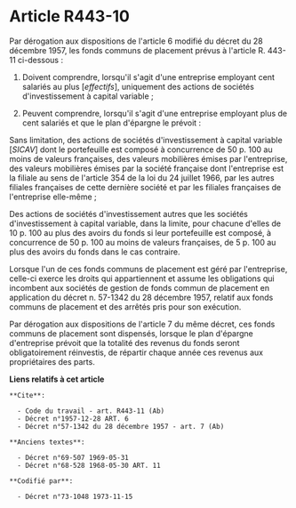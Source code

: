# Article R443-10

Par dérogation aux dispositions de l'article 6 modifié du décret du 28 décembre 1957, les fonds communs de placement prévus à
l'article R. 443-11 ci-dessous :

1. Doivent comprendre, lorsqu'il s'agit d'une entreprise employant cent salariés au plus [*effectifs*], uniquement des
actions de sociétés d'investissement à capital variable ;

2. Peuvent comprendre, lorsqu'il s'agit d'une entreprise employant plus de cent salariés et que le plan d'épargne le
prévoit :

Sans limitation, des actions de sociétés d'investissement à capital variable [*SICAV*] dont le portefeuille est composé à
concurrence de 50 p. 100 au moins de valeurs françaises, des valeurs mobilières émises par l'entreprise, des valeurs
mobilières émises par la société française dont l'entreprise est la filiale au sens de l'article 354 de la loi du 24 juillet
1966, par les autres filiales françaises de cette dernière société et par les filiales françaises de l'entreprise elle-même ;

Des actions de sociétés d'investissement autres que les sociétés d'investissement à capital variable, dans la limite, pour
chacune d'elles de 10 p. 100 au plus des avoirs du fonds si leur portefeuille est composé, à concurrence de 50 p. 100 au
moins de valeurs françaises, de 5 p. 100 au plus des avoirs du fonds dans le cas contraire.

Lorsque l'un de ces fonds communs de placement est géré par l'entreprise, celle-ci exerce les droits qui appartiennent et
assume les obligations qui incombent aux sociétés de gestion de fonds commun de placement en application du décret n. 57-1342
du 28 décembre 1957, relatif aux fonds communs de placement et des arrêtés pris pour son exécution.

Par dérogation aux dispositions de l'article 7 du même décret, ces fonds communs de placement sont dispensés, lorsque le plan
d'épargne d'entreprise prévoit que la totalité des revenus du fonds seront obligatoirement réinvestis, de répartir chaque
année ces revenus aux propriétaires des parts.

**Liens relatifs à cet article**

	**Cite**:

	  - Code du travail - art. R443-11 (Ab)
	  - Décret n°1957-12-28 ART. 6
	  - Décret n°57-1342 du 28 décembre 1957 - art. 7 (Ab)

	**Anciens textes**:

	  - Décret n°69-507 1969-05-31
	  - Décret n°68-528 1968-05-30 ART. 11

	**Codifié par**:

	  - Décret n°73-1048 1973-11-15

